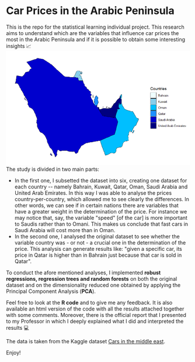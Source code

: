 # Car Prices in the Arabic Peninsula
This is the repo for the statistical learning individual project. This research aims to understand which are the variables that influence car prices the most in the Arabic Peninsula and if it is possible to obtain some interesting insights 📈
![Analysed countries!](/Analysed-countries.png)
The study is divided in two main parts: 
- In the first one, I subsetted the dataset into six, creating one dataset for each country -- namely Bahrain, Kuwait, Qatar, Oman, Saudi Arabia and United Arab Emirates. In this way I was able to analyse the prices country-per-country, which allowed me to see clearly the differences. In other words, we can see if in certain nations there are variables that have a greater weight in the determination of the price. For instance we may notice that, say, the variable "speed" \[of the car\] is more important to Saudis rather than to Omani. This makes us conclude that fast cars in Saudi Arabia will cost more than in Oman. 
- In the second one, I analysed the original dataset to see whether the variable country was - or not - a crucial one in the determination of the price. This analysis can generate results like: "given a specific car, its price in Qatar is higher than in Bahrain just because that car is sold in Qatar".

To conduct the afore mentioned analyses, I implemented **robust regressions, regression trees and random forests** on both the original dataset and on the dimensionality reduced one obtained by applying the Principal Component Analysis (**PCA**).

Feel free to look at the **R code** and to give me any feedback. It is also available an html version of the code with all the results attached together with some comments. Moreover, there is the official report that I presented to my Professor in which I deeply explained what I did and interpreted the results 💻

The data is taken from the Kaggle dataset [Cars in the middle east](https://www.kaggle.com/datasets/bushnag/cars-in-the-middle-east).

Enjoy!
